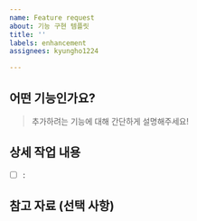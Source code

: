 ```yaml
---
name: Feature request
about: 기능 구현 템플릿
title: ''
labels: enhancement
assignees: kyungho1224

---
```


## 어떤 기능인가요?
> 추가하려는 기능에 대해 간단하게 설명해주세요!

## 상세 작업 내용
- [ ] : 

## 참고 자료 (선택 사항)
<!-- 기능 구현의 근거나 참고자료 부탁드려요 -->
